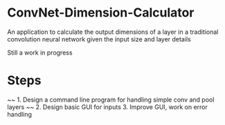 # ConvNet-Dimension-Calculator
An application to calculate the output dimensions of a layer in a traditional convolution neural network given the input size and layer details

Still a work in progress

# Steps
~~ 1. Design a command line program for handling simple conv and pool layers ~~
2. Design basic GUI for inputs
3. Improve GUI, work on error handling 
